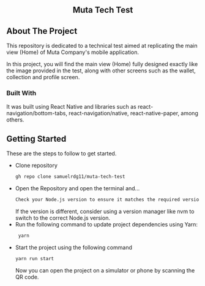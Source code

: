 <div align="center">
  <h2 align="center">Muta Tech Test</h2>
</div>

## About The Project

This repository is dedicated to a technical test aimed at replicating the main view (Home) of Muta Company's mobile application.

In this project, you will find the main view (Home) fully designed exactly like the image provided in the test, along with other screens such as the wallet, collection and profile screen.

### Built With

It was built using React Native and libraries such as react-navigation/bottom-tabs, react-navigation/native, react-native-paper, among others.

## Getting Started

These are the steps to follow to get started.

- Clone repository
  ```sh
  gh repo clone samuelrdg11/muta-tech-test
  ```
- Open the Repository and open the terminal and...
  ```sh
  Check your Node.js version to ensure it matches the required version (18.12.1):
  ```
  If the version is different, consider using a version manager like nvm to switch to the correct Node.js version.
- Run the following command to update project dependencies using Yarn:
  ```sh
   yarn
  ```
- Start the project using the following command
  ```sh
  yarn run start
  ```
  Now you can open the project on a simulator or phone by scanning the QR code.
